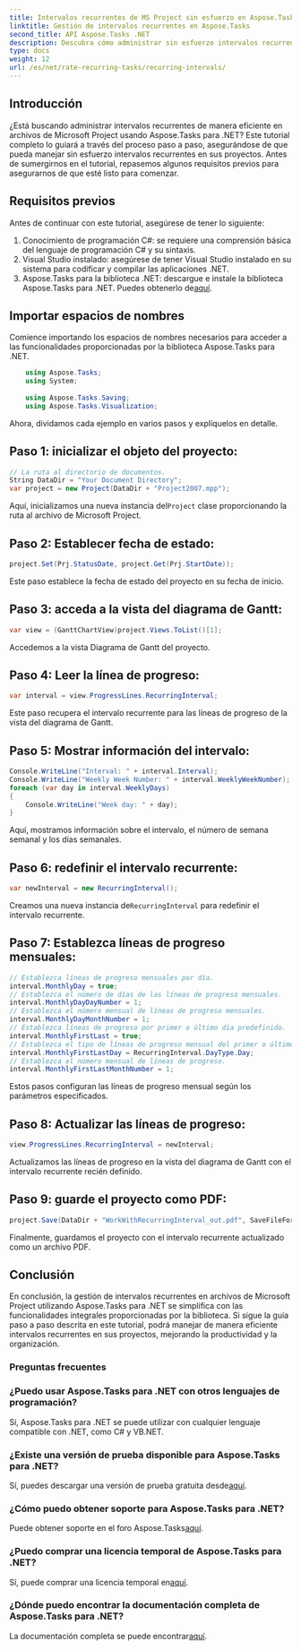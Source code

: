 ```yaml
---
title: Intervalos recurrentes de MS Project sin esfuerzo en Aspose.Tasks
linktitle: Gestión de intervalos recurrentes en Aspose.Tasks
second_title: API Aspose.Tasks .NET
description: Descubra cómo administrar sin esfuerzo intervalos recurrentes en MS Project usando Aspose.Tasks para .NET.
type: docs
weight: 12
url: /es/net/rate-recurring-tasks/recurring-intervals/
---
```

## Introducción
¿Está buscando administrar intervalos recurrentes de manera eficiente en archivos de Microsoft Project usando Aspose.Tasks para .NET? Este tutorial completo lo guiará a través del proceso paso a paso, asegurándose de que pueda manejar sin esfuerzo intervalos recurrentes en sus proyectos. Antes de sumergirnos en el tutorial, repasemos algunos requisitos previos para asegurarnos de que esté listo para comenzar.
## Requisitos previos
Antes de continuar con este tutorial, asegúrese de tener lo siguiente:
1. Conocimiento de programación C#: se requiere una comprensión básica del lenguaje de programación C# y su sintaxis.
2. Visual Studio instalado: asegúrese de tener Visual Studio instalado en su sistema para codificar y compilar las aplicaciones .NET.
3. Aspose.Tasks para la biblioteca .NET: descargue e instale la biblioteca Aspose.Tasks para .NET. Puedes obtenerlo de[aquí](https://releases.aspose.com/tasks/net/).

## Importar espacios de nombres
Comience importando los espacios de nombres necesarios para acceder a las funcionalidades proporcionadas por la biblioteca Aspose.Tasks para .NET.
   
```csharp
    using Aspose.Tasks;
    using System;
    
    using Aspose.Tasks.Saving;
    using Aspose.Tasks.Visualization;
```
Ahora, dividamos cada ejemplo en varios pasos y explíquelos en detalle.
## Paso 1: inicializar el objeto del proyecto:
```csharp
// La ruta al directorio de documentos.
String DataDir = "Your Document Directory";
var project = new Project(DataDir + "Project2007.mpp");
```
Aquí, inicializamos una nueva instancia del`Project` clase proporcionando la ruta al archivo de Microsoft Project.
## Paso 2: Establecer fecha de estado:
```csharp
project.Set(Prj.StatusDate, project.Get(Prj.StartDate));
```
Este paso establece la fecha de estado del proyecto en su fecha de inicio.
## Paso 3: acceda a la vista del diagrama de Gantt:
```csharp
var view = (GanttChartView)project.Views.ToList()[1];
```
Accedemos a la vista Diagrama de Gantt del proyecto.
## Paso 4: Leer la línea de progreso:
```csharp
var interval = view.ProgressLines.RecurringInterval;
```
Este paso recupera el intervalo recurrente para las líneas de progreso de la vista del diagrama de Gantt.
## Paso 5: Mostrar información del intervalo:
```csharp
Console.WriteLine("Interval: " + interval.Interval);
Console.WriteLine("Weekly Week Number: " + interval.WeeklyWeekNumber);
foreach (var day in interval.WeeklyDays)
{
    Console.WriteLine("Week day: " + day);
}
```
Aquí, mostramos información sobre el intervalo, el número de semana semanal y los días semanales.
## Paso 6: redefinir el intervalo recurrente:
```csharp
var newInterval = new RecurringInterval();
```
 Creamos una nueva instancia de`RecurringInterval` para redefinir el intervalo recurrente.
## Paso 7: Establezca líneas de progreso mensuales:
```csharp
// Establezca líneas de progreso mensuales por día.
interval.MonthlyDay = true;
// Establezca el número de días de las líneas de progreso mensuales.
interval.MonthlyDayDayNumber = 1;
// Establezca el número mensual de líneas de progreso mensuales.
interval.MonthlyDayMonthNumber = 1;
// Establezca líneas de progreso por primer o último día predefinido.
interval.MonthlyFirstLast = true;
// Establezca el tipo de líneas de progreso mensual del primer o último día.
interval.MonthlyFirstLastDay = RecurringInterval.DayType.Day;
// Establezca el número mensual de líneas de progreso.
interval.MonthlyFirstLastMonthNumber = 1;
```
Estos pasos configuran las líneas de progreso mensual según los parámetros especificados.
## Paso 8: Actualizar las líneas de progreso:
```csharp
view.ProgressLines.RecurringInterval = newInterval;
```
Actualizamos las líneas de progreso en la vista del diagrama de Gantt con el intervalo recurrente recién definido.
## Paso 9: guarde el proyecto como PDF:
```csharp
project.Save(DataDir + "WorkWithRecurringInterval_out.pdf", SaveFileFormat.Pdf);
```
Finalmente, guardamos el proyecto con el intervalo recurrente actualizado como un archivo PDF.

## Conclusión
En conclusión, la gestión de intervalos recurrentes en archivos de Microsoft Project utilizando Aspose.Tasks para .NET se simplifica con las funcionalidades integrales proporcionadas por la biblioteca. Si sigue la guía paso a paso descrita en este tutorial, podrá manejar de manera eficiente intervalos recurrentes en sus proyectos, mejorando la productividad y la organización.
### Preguntas frecuentes
### ¿Puedo usar Aspose.Tasks para .NET con otros lenguajes de programación?
Sí, Aspose.Tasks para .NET se puede utilizar con cualquier lenguaje compatible con .NET, como C# y VB.NET.
### ¿Existe una versión de prueba disponible para Aspose.Tasks para .NET?
 Sí, puedes descargar una versión de prueba gratuita desde[aquí](https://releases.aspose.com/).
### ¿Cómo puedo obtener soporte para Aspose.Tasks para .NET?
 Puede obtener soporte en el foro Aspose.Tasks[aquí](https://forum.aspose.com/c/tasks/15).
### ¿Puedo comprar una licencia temporal de Aspose.Tasks para .NET?
 Sí, puede comprar una licencia temporal en[aquí](https://purchase.aspose.com/temporary-license/).
### ¿Dónde puedo encontrar la documentación completa de Aspose.Tasks para .NET?
 La documentación completa se puede encontrar[aquí](https://reference.aspose.com/tasks/net/).
